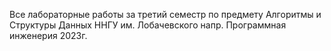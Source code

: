 Все лабораторные работы за третий семестр по предмету Алгоритмы и Структуры Данных ННГУ им. Лобачевского напр. Программная инженерия 2023г.
